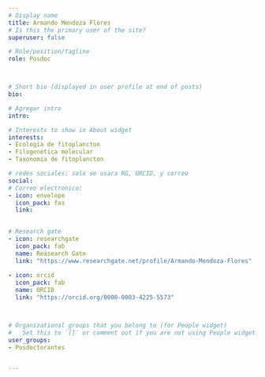```yaml
---
# Display name
title: Armando Mendoza Flores
# Is this the primary user of the site?
superuser: false

# Role/position/tagline
role: Posdoc



# Short bio (displayed in user profile at end of posts)
bio: 

# Agregar intro
intro: 

# Interests to show in About widget
interests: 
- Ecología de fitoplancton
- Filogenética molecular
- Taxonomia de fitoplancton

# redes sociales: solo se usara RG, ORCID, y correo
social:
# Correo electronico:
- icon: envelope
  icon_pack: fas
  link: 
  

# Research gate
- icon: researchgate
  icon_pack: fab
  name: Reasearch Gate
  link: "https://www.researchgate.net/profile/Armando-Mendoza-Flores"
  
- icon: orcid
  icon_pack: fab
  name: ORCID
  link: "https://orcid.org/0000-0003-4225-5573"



# Organizational groups that you belong to (for People widget)
#   Set this to `[]` or comment out if you are not using People widget.
user_groups:
- Posdoctorantes


---
```

